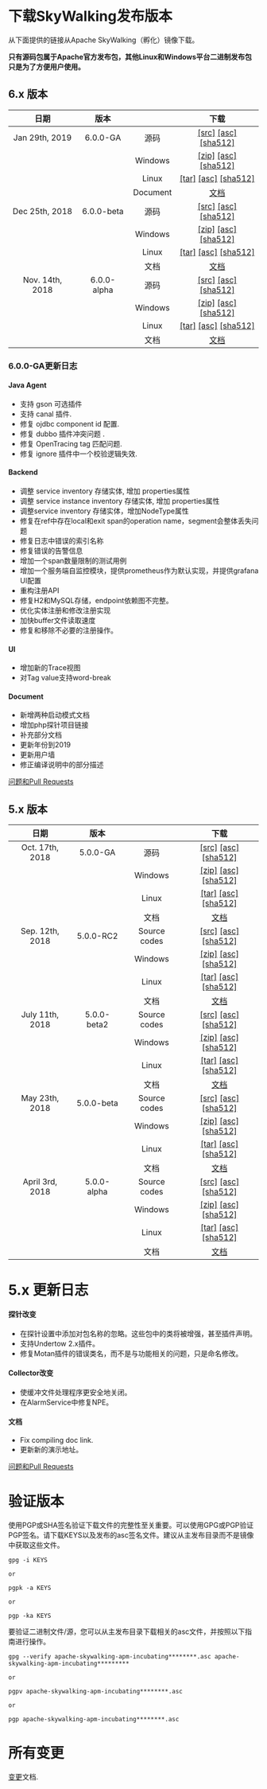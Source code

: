 # 下载SkyWalking发布版本
从下面提供的链接从Apache SkyWalking（孵化）镜像下载。

**只有源码包属于Apache官方发布包，其他Linux和Windows平台二进制发布包只是为了方便用户使用。**

## 6.x 版本
| 日期 | 版本| | 下载 |
|:---:|:--:|:--:|:--:|
| Jan 29th, 2019 | 6.0.0-GA | 源码| [[src]](http://www.apache.org/dyn/closer.cgi/incubator/skywalking/6.0.0-GA/apache-skywalking-apm-incubating-6.0.0-GA-src.tgz) [[asc]](https://www.apache.org/dist/incubator/skywalking/6.0.0-GA/apache-skywalking-apm-incubating-6.0.0-GA-src.tgz.asc) [[sha512]](https://www.apache.org/dist/incubator/skywalking/6.0.0-GA/apache-skywalking-apm-incubating-6.0.0-GA-src.tgz.sha512)|
| | | Windows| [[zip]](http://www.apache.org/dyn/closer.cgi/incubator/skywalking/6.0.0-GA/apache-skywalking-apm-incubating-6.0.0-GA.zip) [[asc]](https://www.apache.org/dist/incubator/skywalking/6.0.0-GA/apache-skywalking-apm-incubating-6.0.0-GA.zip.asc) [[sha512]](https://www.apache.org/dist/incubator/skywalking/6.0.0-GA/apache-skywalking-apm-incubating-6.0.0-GA.zip.sha512)|
| | | Linux | [[tar]](http://www.apache.org/dyn/closer.cgi/incubator/skywalking/6.0.0-GA/apache-skywalking-apm-incubating-6.0.0-GA.tar.gz) [[asc]](https://www.apache.org/dist/incubator/skywalking/6.0.0-GA/apache-skywalking-apm-incubating-6.0.0-GA.tar.gz.asc) [[sha512]](https://www.apache.org/dist/incubator/skywalking/6.0.0-GA/apache-skywalking-apm-incubating-6.0.0-GA.tar.gz.sha512)|
| | | Document| [文档](https://github.com/apache/incubator-skywalking/blob/v6.0.0-GA/docs/README.md) |
| Dec 25th, 2018 | 6.0.0-beta | 源码| [[src]](http://www.apache.org/dyn/closer.cgi/incubator/skywalking/6.0.0-beta/apache-skywalking-apm-incubating-6.0.0-beta-src.tgz) [[asc]](https://www.apache.org/dist/incubator/skywalking/6.0.0-beta/apache-skywalking-apm-incubating-6.0.0-beta-src.tgz.asc) [[sha512]](https://www.apache.org/dist/incubator/skywalking/6.0.0-beta/apache-skywalking-apm-incubating-6.0.0-beta-src.tgz.sha512)|
| | | Windows| [[zip]](http://www.apache.org/dyn/closer.cgi/incubator/skywalking/6.0.0-beta/apache-skywalking-apm-incubating-6.0.0-beta.zip) [[asc]](https://www.apache.org/dist/incubator/skywalking/6.0.0-beta/apache-skywalking-apm-incubating-6.0.0-beta.zip.asc) [[sha512]](https://www.apache.org/dist/incubator/skywalking/6.0.0-beta/apache-skywalking-apm-incubating-6.0.0-beta.zip.sha512)|
| | | Linux | [[tar]](http://www.apache.org/dyn/closer.cgi/incubator/skywalking/6.0.0-beta/apache-skywalking-apm-incubating-6.0.0-beta.tar.gz) [[asc]](https://www.apache.org/dist/incubator/skywalking/6.0.0-beta/apache-skywalking-apm-incubating-6.0.0-beta.zip.asc) [[sha512]](https://www.apache.org/dist/incubator/skywalking/6.0.0-beta/apache-skywalking-apm-incubating-6.0.0-beta.zip.sha512)|
| | | 文档| [文档](https://github.com/apache/incubator-skywalking/blob/v6.0.0-beta/docs/README.md) |
| Nov. 14th, 2018 | 6.0.0-alpha | 源码| [[src]](http://www.apache.org/dyn/closer.cgi/incubator/skywalking/6.0.0-alpha/apache-skywalking-apm-incubating-6.0.0-alpha-src.tgz) [[asc]](https://www.apache.org/dist/incubator/skywalking/6.0.0-alpha/apache-skywalking-apm-incubating-6.0.0-alpha-src.tgz.asc) [[sha512]](https://www.apache.org/dist/incubator/skywalking/6.0.0-alpha/apache-skywalking-apm-incubating-6.0.0-alpha-src.tgz.sha512)|
| | | Windows| [[zip]](http://www.apache.org/dyn/closer.cgi/incubator/skywalking/6.0.0-alpha/apache-skywalking-apm-incubating-6.0.0-alpha.zip) [[asc]](https://www.apache.org/dist/incubator/skywalking/6.0.0-alpha/apache-skywalking-apm-incubating-6.0.0-alpha.zip.asc) [[sha512]](https://www.apache.org/dist/incubator/skywalking/6.0.0-alpha/apache-skywalking-apm-incubating-6.0.0-alpha.zip.sha512)|
| | | Linux | [[tar]](http://www.apache.org/dyn/closer.cgi/incubator/skywalking/6.0.0-alpha/apache-skywalking-apm-incubating-6.0.0-alpha.tar.gz) [[asc]](https://www.apache.org/dist/incubator/skywalking/6.0.0-alpha/apache-skywalking-apm-incubating-6.0.0-alpha.zip.asc) [[sha512]](https://www.apache.org/dist/incubator/skywalking/6.0.0-alpha/apache-skywalking-apm-incubating-6.0.0-alpha.zip.sha512)|
| | | 文档| [文档](https://github.com/apache/incubator-skywalking/blob/v6.0.0-alpha/docs/README.md) |

### 6.0.0-GA更新日志

#### Java Agent
- 支持 gson 可选插件
- 支持 canal 插件.
- 修复 ojdbc component id 配置.
- 修复 dubbo 插件冲突问题 .
- 修复 OpenTracing tag 匹配问题.
- 修复 ignore 插件中一个校验逻辑失效.

#### Backend
- 调整 service inventory 存储实体, 增加 properties属性
- 调整 service instance inventory 存储实体, 增加 properties属性
- 调整service inventory 存储实体，增加NodeType属性
- 修复在ref中存在local和exit span的operation name，segment会整体丢失问题
- 修复日志中错误的索引名称
- 修复错误的告警信息
- 增加一个span数量限制的测试用例
- 增加一个服务端自监控模块，提供prometheus作为默认实现，并提供grafana UI配置
- 重构注册API
- 修复H2和MySQL存储，endpoint依赖图不完整。
- 优化实体注册和修改注册实现
- 加快buffer文件读取速度
- 修复和移除不必要的注册操作。

#### UI
- 增加新的Trace视图
- 对Tag value支持word-break

#### Document
- 新增两种启动模式文档
- 增加php探针项目链接
- 补充部分文档
- 更新年份到2019
- 更新用户墙
- 修正编译说明中的部分描述

[问题和Pull Requests](https://github.com/apache/incubator-skywalking/milestone/30?closed=1)

## 5.x 版本
| 日期 | 版本| | 下载 |
|:---:|:--:|:--:|:--:|
| Oct. 17th, 2018 | 5.0.0-GA | 源码| [[src]](http://www.apache.org/dyn/closer.cgi/incubator/skywalking/5.0.0-GA/apache-skywalking-apm-incubating-5.0.0-GA-src.tgz) [[asc]](https://www.apache.org/dist/incubator/skywalking/5.0.0-GA/apache-skywalking-apm-incubating-5.0.0-GA-src.tgz.asc) [[sha512]](https://www.apache.org/dist/incubator/skywalking/5.0.0-GA/apache-skywalking-apm-incubating-5.0.0-GA-src.tgz.sha512) |
| | | Windows| [[zip]](http://www.apache.org/dyn/closer.cgi/incubator/skywalking/5.0.0-GA/apache-skywalking-apm-incubating-5.0.0-GA.zip) [[asc]](https://www.apache.org/dist/incubator/skywalking/5.0.0-GA/apache-skywalking-apm-incubating-5.0.0-GA.zip.asc) [[sha512]](https://www.apache.org/dist/incubator/skywalking/5.0.0-GA/apache-skywalking-apm-incubating-5.0.0-GA.zip.sha512)|
| | | Linux | [[tar]](http://www.apache.org/dyn/closer.cgi/incubator/skywalking/5.0.0-GA/apache-skywalking-apm-incubating-5.0.0-GA.tar.gz) [[asc]](https://www.apache.org/dist/incubator/skywalking/5.0.0-GA/apache-skywalking-apm-incubating-5.0.0-GA.zip.asc) [[sha512]](https://www.apache.org/dist/incubator/skywalking/5.0.0-GA/apache-skywalking-apm-incubating-5.0.0-GA.zip.sha512)|
| | | 文档 | [文档](https://github.com/apache/incubator-skywalking/blob/v5.0.0-GA/docs/README.md)|
| Sep. 12th, 2018 |5.0.0-RC2 | Source codes | [[src]](http://www.apache.org/dyn/closer.cgi/incubator/skywalking/5.0.0-RC2/apache-skywalking-apm-incubating-5.0.0-RC2-src.tgz) [[asc]](https://www.apache.org/dist/incubator/skywalking/5.0.0-RC2/apache-skywalking-apm-incubating-5.0.0-RC2-src.tgz.asc) [[sha512]](https://www.apache.org/dist/incubator/skywalking/5.0.0-RC2/apache-skywalking-apm-incubating-5.0.0-RC2-src.tgz.sha512) |
| | | Windows| [[zip]](http://www.apache.org/dyn/closer.cgi/incubator/skywalking/5.0.0-RC2/apache-skywalking-apm-incubating-5.0.0-RC2.zip) [[asc]](https://www.apache.org/dist/incubator/skywalking/5.0.0-RC2/apache-skywalking-apm-incubating-5.0.0-RC2.zip.asc) [[sha512]](https://www.apache.org/dist/incubator/skywalking/5.0.0-RC2/apache-skywalking-apm-incubating-5.0.0-RC2.zip.sha512) |
| | | Linux | [[tar]](http://www.apache.org/dyn/closer.cgi/incubator/skywalking/5.0.0-RC2/apache-skywalking-apm-incubating-5.0.0-RC2.tar.gz) [[asc]](https://www.apache.org/dist/incubator/skywalking/5.0.0-RC2/apache-skywalking-apm-incubating-5.0.0-RC2.zip.asc) [[sha512]](https://www.apache.org/dist/incubator/skywalking/5.0.0-RC2/apache-skywalking-apm-incubating-5.0.0-RC2.zip.sha512) |
| | | 文档 | [文档](https://github.com/apache/incubator-skywalking/blob/v5.0.0-RC2/docs/README.md) |
| July 11th, 2018 |5.0.0-beta2 | Source codes | [[src]](http://www.apache.org/dyn/closer.cgi/incubator/skywalking/5.0.0-beta2/apache-skywalking-apm-incubating-5.0.0-beta2-src.tgz) [[asc]](https://www.apache.org/dist/incubator/skywalking/5.0.0-beta2/apache-skywalking-apm-incubating-5.0.0-beta2-src.tgz.asc) [[sha512]](https://www.apache.org/dist/incubator/skywalking/5.0.0-beta2/apache-skywalking-apm-incubating-5.0.0-beta2-src.tgz.sha512)|
| | | Windows | [[zip]](http://www.apache.org/dyn/closer.cgi/incubator/skywalking/5.0.0-beta2/apache-skywalking-apm-incubating-5.0.0-beta2.zip) [[asc]](https://www.apache.org/dist/incubator/skywalking/5.0.0-beta2/apache-skywalking-apm-incubating-5.0.0-beta2.zip.asc) [[sha512]](https://www.apache.org/dist/incubator/skywalking/5.0.0-beta2/apache-skywalking-apm-incubating-5.0.0-beta2.zip.sha512) |
| | | Linux | [[tar]](http://www.apache.org/dyn/closer.cgi/incubator/skywalking/5.0.0-beta2/apache-skywalking-apm-incubating-5.0.0-beta2.tar.gz) [[asc]](https://www.apache.org/dist/incubator/skywalking/5.0.0-beta2/apache-skywalking-apm-incubating-5.0.0-beta2.zip.asc) [[sha512]](https://www.apache.org/dist/incubator/skywalking/5.0.0-beta2/apache-skywalking-apm-incubating-5.0.0-beta2.zip.sha512)|
| | | 文档 | [文档](https://github.com/apache/incubator-skywalking/blob/v5.0.0-beta2/docs/README.md) |
| May 23th, 2018 |5.0.0-beta | Source codes |[[src]](http://www.apache.org/dyn/closer.cgi/incubator/skywalking/5.0.0-beta/apache-skywalking-apm-incubating-5.0.0-beta-src.tgz) [[asc]](https://www.apache.org/dist/incubator/skywalking/5.0.0-beta/apache-skywalking-apm-incubating-5.0.0-beta-src.tgz.asc) [[sha512]](https://www.apache.org/dist/incubator/skywalking/5.0.0-beta/apache-skywalking-apm-incubating-5.0.0-beta-src.tgz.sha512)|
| | | Windows | [[zip]](http://www.apache.org/dyn/closer.cgi/incubator/skywalking/5.0.0-beta/apache-skywalking-apm-incubating-5.0.0-beta.zip) [[asc]](https://www.apache.org/dist/incubator/skywalking/5.0.0-beta/apache-skywalking-apm-incubating-5.0.0-beta.zip.asc) [[sha512]](https://www.apache.org/dist/incubator/skywalking/5.0.0-beta/apache-skywalking-apm-incubating-5.0.0-beta.zip.sha512)|
| | | Linux | [[tar]](http://www.apache.org/dyn/closer.cgi/incubator/skywalking/5.0.0-beta/apache-skywalking-apm-incubating-5.0.0-beta.tar.gz) [[asc]](https://www.apache.org/dist/incubator/skywalking/5.0.0-beta/apache-skywalking-apm-incubating-5.0.0-beta.zip.asc) [[sha512]](https://www.apache.org/dist/incubator/skywalking/5.0.0-beta/apache-skywalking-apm-incubating-5.0.0-beta.zip.sha512) |
| | | 文档 | [文档](https://github.com/apache/incubator-skywalking/blob/v5.0.0-beta/docs/README.md) |
| April 3rd, 2018 |5.0.0-alpha | Source codes |[[src]](http://www.apache.org/dyn/closer.cgi/incubator/skywalking/5.0.0-alpha/apache-skywalking-apm-incubating-5.0.0-alpha-src.tgz) [[asc]](https://www.apache.org/dist/incubator/skywalking/5.0.0-alpha/apache-skywalking-apm-incubating-5.0.0-alpha-src.tgz.asc) [[sha512]](https://www.apache.org/dist/incubator/skywalking/5.0.0-alpha/apache-skywalking-apm-incubating-5.0.0-alpha-src.tgz.sha512)|
| | | Windows | [[zip]](http://www.apache.org/dyn/closer.cgi/incubator/skywalking/5.0.0-alpha/apache-skywalking-apm-incubating-5.0.0-alpha.zip) [[asc]](https://www.apache.org/dist/incubator/skywalking/5.0.0-alpha/apache-skywalking-apm-incubating-5.0.0-alpha.zip.asc) [[sha512]](https://www.apache.org/dist/incubator/skywalking/5.0.0-alpha/apache-skywalking-apm-incubating-5.0.0-alpha.zip.sha512)|
| | | Linux | [[tar]](http://www.apache.org/dyn/closer.cgi/incubator/skywalking/5.0.0-alpha/apache-skywalking-apm-incubating-5.0.0-alpha.tar.gz) [[asc]](https://www.apache.org/dist/incubator/skywalking/5.0.0-alpha/apache-skywalking-apm-incubating-5.0.0-alpha.zip.asc) [[sha512]](https://www.apache.org/dist/incubator/skywalking/5.0.0-alpha/apache-skywalking-apm-incubating-5.0.0-alpha.zip.sha512)|
| | | 文档 | [文档](https://github.com/apache/incubator-skywalking/blob/v5.0.0-alpha/docs/README.md) |

# 5.x 更新日志

#### 探针改变
  - 在探针设置中添加对包名称的忽略。这些包中的类将被增强，甚至插件声明。
  - 支持Undertow 2.x插件。
  - 修复Motan插件的错误类名，而不是与功能相关的问题，只是命名修改。

#### Collector改变
  - 使缓冲文件处理程序更安全地关闭。
  - 在AlarmService中修复NPE。

#### 文档
  - Fix compiling doc link.
  - 更新新的演示地址。

[问题和Pull Requests](https://github.com/apache/incubator-skywalking/milestone/27?closed=1)

# 验证版本
使用PGP或SHA签名验证下载文件的完整性至关重要。可以使用GPG或PGP验证PGP签名。请下载KEYS以及发布的asc签名文件。建议从主发布目录而不是镜像中获取这些文件。

```
gpg -i KEYS

or

pgpk -a KEYS

or

pgp -ka KEYS
```

要验证二进制文件/源，您可以从主发布目录下载相关的asc文件，并按照以下指南进行操作。

```
gpg --verify apache-skywalking-apm-incubating********.asc apache-skywalking-apm-incubating*********

or

pgpv apache-skywalking-apm-incubating********.asc

or

pgp apache-skywalking-apm-incubating********.asc
```

# 所有变更
[变更](https://github.com/apache/incubator-skywalking/blob/master/CHANGES.md)文档.
